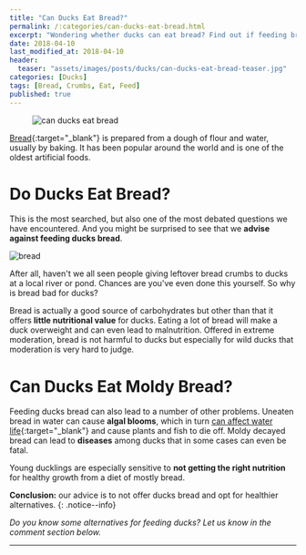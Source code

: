 ```yaml
---
title: "Can Ducks Eat Bread?"
permalink: /:categories/can-ducks-eat-bread.html
excerpt: "Wondering whether ducks can eat bread? Find out if feeding bread crumbs is healthy for a duck."
date: 2018-04-10
last_modified_at: 2018-04-10
header:
  teaser: "assets/images/posts/ducks/can-ducks-eat-bread-teaser.jpg"
categories: [Ducks]
tags: [Bread, Crumbs, Eat, Feed]
published: true
---
```


<figure>
  <img src="{{ site.url }}/assets/images/posts/ducks/can-ducks-eat-bread.jpg" alt="can ducks eat bread" class="title-banner">
</figure>

[Bread](https://en.wikipedia.org/wiki/Bread){:target="_blank"} is prepared from a dough of flour and water, usually by baking. It has been popular around the world and is one of the oldest artificial foods.

# Do Ducks Eat Bread?

This is the most searched, but also one of the most debated questions we have encountered. And you might be surprised to see that we **advise against feeding ducks bread**.

<img src="{{ site.url }}/assets/images/posts/food/bread.jpg" alt="bread" class="align-right">

After all, haven't we all seen people giving leftover bread crumbs to ducks at a local river or pond. Chances are you've even done this yourself. So why is bread bad for ducks?

Bread is actually a good source of carbohydrates but other than that it offers **little nutritional value** for ducks. Eating a lot of bread will make a duck overweight and can even lead to malnutrition. Offered in extreme moderation, bread is not harmful to ducks but especially for wild ducks that moderation is very hard to judge.

# Can Ducks Eat Moldy Bread?

Feeding ducks bread can also lead to a number of other problems. Uneaten bread in water can cause **algal blooms**, which in turn [can affect water life](https://en.wikipedia.org/wiki/Algal_bloom#Freshwater_algal_blooms){:target="_blank"} and cause plants and fish to die off. Moldy decayed bread can lead to **diseases** among ducks that in some cases can even be fatal.

Young ducklings are especially sensitive to **not getting the right nutrition** for healthy growth from a diet of mostly bread.

**Conclusion:** our advice is to not offer ducks bread and opt for healthier alternatives.
{: .notice--info}

_Do you know some alternatives for feeding ducks? Let us know in the comment section below._

---
